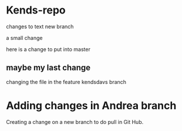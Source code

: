 # Kends-repo


changes to text new branch

a small change

here is a change to put into master

## maybe my last change

changing the file in the feature kendsdavs branch

# Adding changes in Andrea branch
Creating a change on a new branch to do pull in Git Hub.
